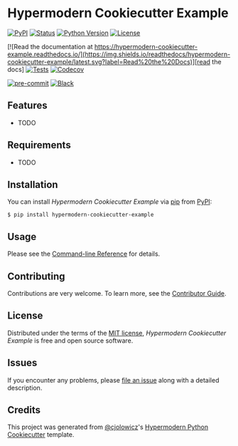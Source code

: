 # Hypermodern Cookiecutter Example

[![PyPI](https://img.shields.io/pypi/v/hypermodern-cookiecutter-example.svg)][pypi_]
[![Status](https://img.shields.io/pypi/status/hypermodern-cookiecutter-example.svg)][status]
[![Python Version](https://img.shields.io/pypi/pyversions/hypermodern-cookiecutter-example)][python version]
[![License](https://img.shields.io/pypi/l/hypermodern-cookiecutter-example)][license]

[![Read the documentation at https://hypermodern-cookiecutter-example.readthedocs.io/](https://img.shields.io/readthedocs/hypermodern-cookiecutter-example/latest.svg?label=Read%20the%20Docs)][read the docs]
[![Tests](https://github.com/paulrousset/hypermodern-cookiecutter-example/workflows/Tests/badge.svg)][tests]
[![Codecov](https://codecov.io/gh/paulrousset/hypermodern-cookiecutter-example/branch/main/graph/badge.svg)][codecov]

[![pre-commit](https://img.shields.io/badge/pre--commit-enabled-brightgreen?logo=pre-commit&logoColor=white)][pre-commit]
[![Black](https://img.shields.io/badge/code%20style-black-000000.svg)][black]

[pypi_]: https://pypi.org/project/hypermodern-cookiecutter-example/
[status]: https://pypi.org/project/hypermodern-cookiecutter-example/
[python version]: https://pypi.org/project/hypermodern-cookiecutter-example
[read the docs]: https://hypermodern-cookiecutter-example.readthedocs.io/
[tests]: https://github.com/paulrousset/hypermodern-cookiecutter-example/actions?workflow=Tests
[codecov]: https://app.codecov.io/gh/paulrousset/hypermodern-cookiecutter-example
[pre-commit]: https://github.com/pre-commit/pre-commit
[black]: https://github.com/psf/black

## Features

- TODO

## Requirements

- TODO

## Installation

You can install _Hypermodern Cookiecutter Example_ via [pip] from [PyPI]:

```console
$ pip install hypermodern-cookiecutter-example
```

## Usage

Please see the [Command-line Reference] for details.

## Contributing

Contributions are very welcome.
To learn more, see the [Contributor Guide].

## License

Distributed under the terms of the [MIT license][license],
_Hypermodern Cookiecutter Example_ is free and open source software.

## Issues

If you encounter any problems,
please [file an issue] along with a detailed description.

## Credits

This project was generated from [@cjolowicz]'s [Hypermodern Python Cookiecutter] template.

[@cjolowicz]: https://github.com/cjolowicz
[pypi]: https://pypi.org/
[hypermodern python cookiecutter]: https://github.com/cjolowicz/cookiecutter-hypermodern-python
[file an issue]: https://github.com/paulrousset/hypermodern-cookiecutter-example/issues
[pip]: https://pip.pypa.io/

<!-- github-only -->

[license]: https://github.com/paulrousset/hypermodern-cookiecutter-example/blob/main/LICENSE
[contributor guide]: https://github.com/paulrousset/hypermodern-cookiecutter-example/blob/main/CONTRIBUTING.md
[command-line reference]: https://hypermodern-cookiecutter-example.readthedocs.io/en/latest/usage.html
